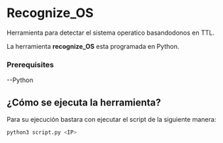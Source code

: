 # Recognize_OS

Herramienta para detectar el sistema operatico basandodonos en TTL.

La herramienta **recognize_OS** esta programada en Python.

### Prerequisites

--Python

## ¿Cómo se ejecuta la herramienta?

Para su ejecución bastara con ejecutar el script de la siguiente manera:


```bash
python3 script.py <IP>

```
